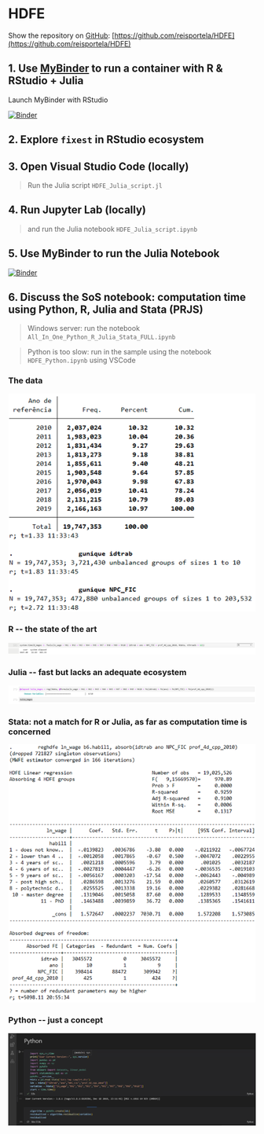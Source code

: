 # HDFE

Show the repository on [GitHub](https://github.com/): [https://github.com/reisportela/HDFE](https://github.com/reisportela/HDFE)

## 1. Use [MyBinder](https://mybinder.org/) to run a container with R & RStudio + Julia

Launch MyBinder with RStudio

[![Binder](https://mybinder.org/badge_logo.svg)](https://mybinder.org/v2/gh/reisportela/HDFE/HEAD?urlpath=rstudio)

## 2. Explore `fixest` in RStudio ecosystem

## 3. Open Visual Studio Code (locally)

> Run the Julia script `HDFE_Julia_script.jl`

## 4. Run Jupyter Lab (locally)

> and run the Julia notebook `HDFE_Julia_script.ipynb`

## 5. Use MyBinder to run the Julia Notebook

[![Binder](https://mybinder.org/badge_logo.svg)](https://mybinder.org/v2/gh/reisportela/HDFE/HEAD?labpath=HDFE_Julia.ipynb)

## 6. Discuss the SoS notebook: computation time using Python, R, Julia and Stata (PRJS)

> Windows server: run the notebook `All_In_One_Python_R_Julia_Stata_FULL.ipynb`

> Python is too slow: run in the sample using the notebook `HDFE_Python.ipynb` using VSCode

### The data

![LEED sample](the_Data_Benchmark.png)

### R -- the state of the art

![The fastest solution](R_performance.png)

### Julia -- fast but lacks an adequate ecosystem

![Not bad](Julia_performance.png)

### Stata: not a match for R or Julia, as far as computation time is concerned

![Too slow](Stata_performance.png)

### Python -- just a concept

![Forget it](Python_performance.png)


<!--- 
## MyBinder::Just Jupyter notebook

[![Binder](https://mybinder.org/badge_logo.svg)](https://mybinder.org/v2/gh/reisportela/HDFE/HEAD)


### Notes

[https://mybinder.readthedocs.io/en/latest/using/config_files.html#start-run-code-before-the-user-sessions-starts](https://mybinder.readthedocs.io/en/latest/using/config_files.html#start-run-code-before-the-user-sessions-starts)

[https://discourse.jupyter.org/t/glibcxx-3-4-26-not-found-from-rstudio/7778/4](https://discourse.jupyter.org/t/glibcxx-3-4-26-not-found-from-rstudio/7778/4)
-->
